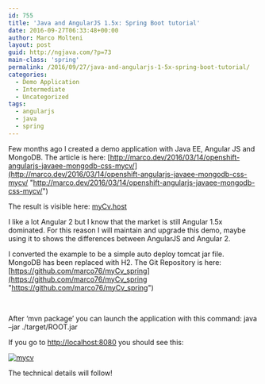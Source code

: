 ```yaml
---
id: 755
title: 'Java and AngularJS 1.5x: Spring Boot tutorial'
date: 2016-09-27T06:33:48+00:00
author: Marco Molteni
layout: post
guid: http://ngjava.com/?p=73
main-class: 'spring'
permalink: /2016/09/27/java-and-angularjs-1-5x-spring-boot-tutorial/
categories:
  - Demo Application
  - Intermediate
  - Uncategorized
tags:
  - angularjs
  - java
  - spring
---
```

Few months ago I created a demo application with Java EE, Angular JS and MongoDB. The article is here: [http://marco.dev/2016/03/14/openshift-angularjs-javaee-mongodb-css-mycv/](http://marco.dev/2016/03/14/openshift-angularjs-javaee-mongodb-css-mycv/ "http://marco.dev/2016/03/14/openshift-angularjs-javaee-mongodb-css-mycv/")

The result is visible here: <a href="http://myCv.host" target="_blank">myCv.host</a>

I like a lot Angular 2 but I know that the market is still Angular 1.5x dominated. For this reason I will maintain and upgrade this demo, maybe using it to shows the differences between AngularJS and Angular 2.

I converted the example to be a simple auto deploy tomcat jar file. MongoDB has been replaced with H2. The Git Repository is here: [https://github.com/marco76/myCv_spring](https://github.com/marco76/myCv_spring "https://github.com/marco76/myCv_spring")

&nbsp;

After ‘mvn package’ you can launch the application with this command: java –jar ./target/ROOT.jar

If you go to <http://localhost:8080> you should see this:

[<img style="background-image: none; padding-top: 0px; padding-left: 0px; display: inline; padding-right: 0px; border: 0px;" title="mycv" src="{{site.baseurl}}/assets/img/uploads/2016/09/mycv_thumb.png?resize=551%2C480" alt="mycv" border="0" data-recalc-dims="1" />](https://i1.wp.com/marco.dev/wp-content/uploads/2016/09/mycv.png)

The technical details will follow!